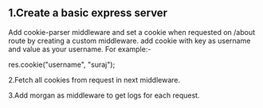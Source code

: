 

1.Create a basic express server
-
Add cookie-parser middleware and set a cookie when requested on /about route by creating a custom middleware.
add cookie with key as username and value as your username.
For example:-

res.cookie("username", "suraj");


2.Fetch all cookies from request in next middleware.

3.Add morgan as middleware to get logs for each request.